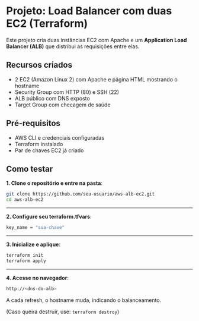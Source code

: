 # Projeto: Load Balancer com duas EC2 (Terraform)

Este projeto cria duas instâncias EC2 com Apache e um **Application Load Balancer (ALB)** que distribui as requisições entre elas.

## Recursos criados

- 2 EC2 (Amazon Linux 2) com Apache e página HTML mostrando o hostname
- Security Group com HTTP (80) e SSH (22)
- ALB público com DNS exposto
- Target Group com checagem de saúde

## Pré-requisitos

- AWS CLI e credenciais configuradas
- Terraform instalado
- Par de chaves EC2 já criado

##  Como testar

**1. Clone o repositório e entre na pasta**:
```bash
git clone https://github.com/seu-usuario/aws-alb-ec2.git
cd aws-alb-ec2
```
---

**2. Configure seu terraform.tfvars**:

```bash
key_name = "sua-chave"
```
---

**3. Inicialize e aplique**:

```bash
terraform init
terraform apply
```
---

**4. Acesse no navegador**:
```bash
http://<dns-do-alb>
```

A cada refresh, o hostname muda, indicando o balanceamento.

(Caso queira destruir, use: `terraform destroy`)
